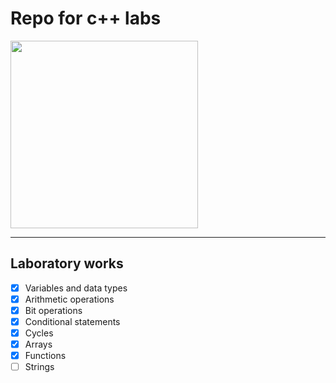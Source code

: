 # Repo for c++ labs
<img src='https://i.pinimg.com/736x/8b/1b/90/8b1b90c4fdcc2f166651607b4d3344b8.jpg' height=300 wigth=300>

______________
## Laboratory works
 - [x] Variables and data types
 - [x] Arithmetic operations
 - [x] Bit operations
 - [x] Conditional statements
 - [x] Cycles
 - [x] Arrays
 - [x] Functions
 - [ ] Strings  
